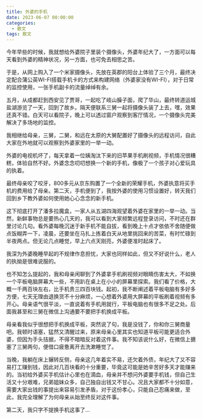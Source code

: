 ```yaml
---
title: 外婆的手机
date: 2023-06-07 00:00:00
categories:
  - 散文
tags: 散文
---
```


今年早些的时候，我就想给外婆院子里装个摄像头，外婆年纪大了，一方面可以每天看到外婆的精神状况，另一方面，也可免去相思之苦。

于是，从网上购入了一个米家摄像头，先放在英郡的阳台上体验了三个月，最终决定配合蒲公英WI-FI搭载手机卡的方式来构建网络（外婆家没有WI-FI），对于日常的监控使用，一张手机副卡的流量绰绰有余。

五月，从成都赶到西安见了贾哥，一起吃了岐山臊子面，爬了华山，最终转道运城盐湖游览了一天，回到了故乡。隔天便联系三舅一起将摄像头装了上去，嘿，效果还真不错。白天可以看院子，晚上可以透过窗户观察到客厅情况，一个摄像头完美解决了多场地的监控。

我相继给母亲，三舅，二舅，和远在太原的大舅配置好了摄像头的远程访问，自此大家在外地就可以观察到外婆家里的一举一动。

外婆的电视机坏了，每天拿着一位姨淘汰下来的旧苹果手机刷视频，手机情况很糟糕，体验自然不好。外婆念念叨叨想换一个新的手机，像极了一个孩子对心爱玩具的执着。

最终母亲咬了咬牙，800多元从京东购置了一个全新的荣耀手机，外婆执意将买手机的费用给了母亲。第二天，手机便到了，我按外婆的使用习惯设置好，转天我们回到乡下教外婆如何使用她心心念念的新手机。

这下彻底打开了潘多拉魔盒，一家人从五湖四海观望着外婆在家里的一举一动。当然，新鲜事物总是要热心几天的，我可以看到大家频繁远程登录访问，不时还在群里讨论几句。看外婆每晚沉迷于新手机不能自拔，看到晚上十点才依依不舍随便做点饭糊弄一下，凌晨，还要坐在马扎上拣着白天从地里挑回来的苦菜，有时忙碌到半夜两点。但无论几点睡觉，早上六点天刚亮，外婆便准时起床了。

我深为外婆晚睡早起的不规律作息担忧，大家也同样如此，但又不好说什么，老人的执拗是很难说服的。

也不知怎么提起的，我和母亲闲聊到了外婆拿手机刷视频对眼睛伤害太大，不如换一个平板电脑屏幕大一些，不用趴在桌上在小小的屏幕里探索。我们看了价格，大概一千两百块左右，比手机贵三四百块钱。起初，我不断阐述着平板电脑有多好多方便，七天无理由退换货不十分麻烦，一心想着外婆用大屏幕的平板刷着视频有多开心。母亲语气很平淡，一直说着有手机用就行，平板电脑也有很多不足之处。后面我甚至和三舅在微信上沟通要不要把手机换成平板。

母亲看我似乎很想把手机换成平板，突然说了句，我是没钱了，你和你三舅商量吧。我顿时语塞，猛然又清醒过来，原来母亲心里其实也知道平板可能更适合外婆，但因为手头拮据，不得不暗暗反对着这件事。我不知该说什么好，在微信上搪塞了三舅两句，便借口疲惫离开去洗漱睡觉了。

当晚，我躺在床上辗转反侧，母亲这几年着实不易，还欠着外债，年纪大了又不容易打工赚到钱，因此对几百块看的十分重要，毕竟这可能是她辛苦好多天才能赚来的。当初给外婆买手机估计心里也在滴血，母亲并不想问外婆要手机钱，但自己生活又十分艰难，兄弟姐妹众多，自己独自出钱又不甘心。况且大家都不十分如意，需要大家出钱的事提出来容易引发矛盾，对于这份孝心，只能自己忍痛来做，至此，我完全理解了为何母亲从始至终反对这件事。

第二天，我只字不提换手机这事了…
